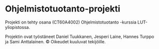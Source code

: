 # Ohjelmistotuotanto-projekti
Projekti on tehty osana (CT60A4002) Ohjelmistotuotanto -kurssia LUT-yliopistossa.

Projektin ovat työstäneet Daniel Tuukkanen, Jesperi Laine, Hannes Turppo ja Sami Anttalainen. © Oikeudet kuuluvat tekijöille.
